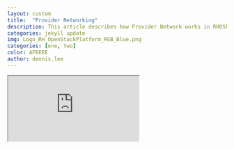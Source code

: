 ```yaml
---
layout: custom
title:  "Provider Networking"
description: This article describes how Provider Network works in RHOSP. Provider Network allows an instance to uses provider network that connects to the physical network infrastructure via layer-2 (bridging/switching).
categories: jekyll update
img: Logo_RH_OpenStackPlatform_RGB_Blue.png
categories: [one, two]
color: AFEEEE
author: dennis.lee
---
```


<div class="posts">
<article class="post">
<div class="entry">

<iframe src="https://docs.google.com/document/d/e/2PACX-1vS_OMAsvueZnNEvIjE7VLw1NDYe2kriK15V84GMctyQC2zZj8R-QrCwn-UkpELcX8ZJHFLMmIyFVKT4/pub?embedded=true"></iframe>

</div>
</article>
</div>
